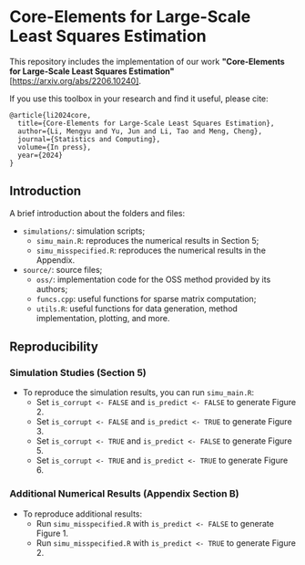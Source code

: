 # Core-Elements for Large-Scale Least Squares Estimation
This repository includes the implementation of our work **"Core-Elements for Large-Scale Least Squares Estimation"** [https://arxiv.org/abs/2206.10240].


If you use this toolbox in your research and find it useful, please cite:
```
@article{li2024core,
  title={Core-Elements for Large-Scale Least Squares Estimation},
  author={Li, Mengyu and Yu, Jun and Li, Tao and Meng, Cheng},
  journal={Statistics and Computing},
  volume={In press},
  year={2024}
}
```


## Introduction
A brief introduction about the folders and files:

* `simulations/`: simulation scripts;
  - `simu_main.R`: reproduces the numerical results in Section 5;
  - `simu_misspecified.R`: reproduces the numerical results in the Appendix.
* `source/`: source files;
  - `oss/`: implementation code for the OSS method provided by its authors;
  - `funcs.cpp`: useful functions for sparse matrix computation;
  - `utils.R`: useful functions for data generation, method implementation, plotting, and more.


## Reproducibility

### Simulation Studies (Section 5)
* To reproduce the simulation results, you can run `simu_main.R`:
  - Set `is_corrupt <- FALSE` and `is_predict <- FALSE` to generate Figure 2.
  - Set `is_corrupt <- FALSE` and `is_predict <- TRUE` to generate Figure 3.
  - Set `is_corrupt <- TRUE` and `is_predict <- FALSE` to generate Figure 5.
  - Set `is_corrupt <- TRUE` and `is_predict <- TRUE` to generate Figure 6.


### Additional Numerical Results (Appendix Section B)
* To reproduce additional results:
  - Run `simu_misspecified.R` with `is_predict <- FALSE` to generate Figure 1.
  - Run `simu_misspecified.R` with `is_predict <- TRUE` to generate Figure 2.